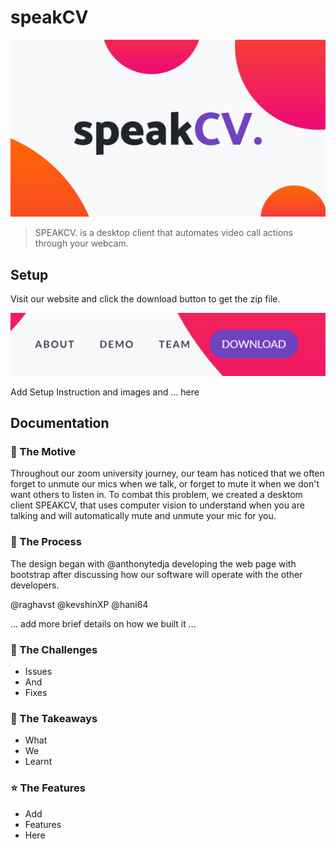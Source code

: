 # speakCV

[![Preview](assets/img/thumbnail.jpg)](https://anthonytedja.github.io/speakCV/)

> SPEAKCV. is a desktop client that automates video call actions through your webcam.

## Setup

Visit our website and click the download button to get the zip file.

[![Preview](assets/img/download.jpg)](https://anthonytedja.github.io/speakCV/)

Add Setup Instruction and images and ... here

## Documentation

### :speech_balloon: The Motive

Throughout our zoom university journey, our team has noticed that we often forget to unmute our mics when we talk, or forget to mute it when we don't want others to listen in. To combat this problem, we created a desktom client SPEAKCV, that uses computer vision to understand when you are talking and will automatically mute and unmute your mic for you.

### :hammer: The Process

The design began with @anthonytedja developing the web page with bootstrap after discussing how our software will operate with the other developers.

@raghavst
@kevshinXP
@hani64

... add more brief details on how we built it ...

### :wrench: The Challenges

- Issues
- And
- Fixes

### :brain: The Takeaways

- What
- We
- Learnt

### :star: The Features

- Add
- Features
- Here
